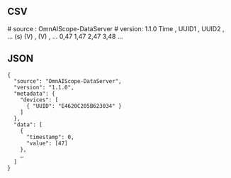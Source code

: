 ## CSV 
\# source : OmnAIScope-DataServer
\# version: 1.1.0 
Time , UUID1 , UUID2 , ...
(s) (V) , (V) , ... 
0,47
1,47
2,47
3,48
... 

## JSON 


```jsonc
{
  "source": "OmnAIScope-DataServer", 
  "version": "1.1.0",   
  "metadata": {    
    "devices": [
      { "UUID": "E4620C205B623034" }  
    ]
  },
  "data": [             
    {
      "timestamp": 0,   
      "value": [47]     
    },
    …
  ]
}
```